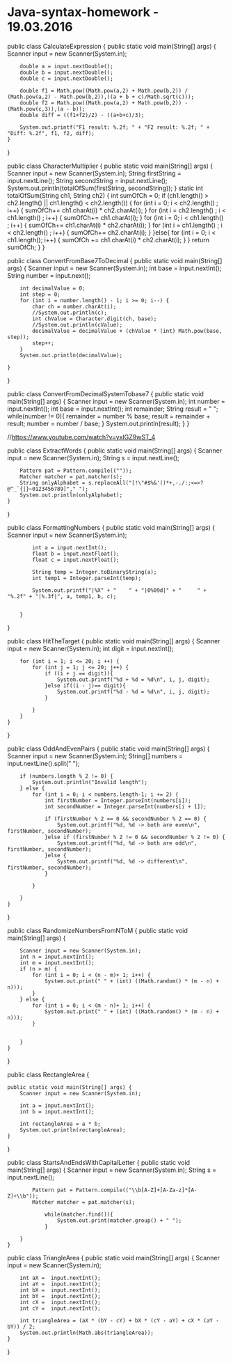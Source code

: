 # Java-syntax-homework - 19.03.2016 





public class CalculateExpression {
    public static void main(String[] args) {
        Scanner input = new Scanner(System.in);

        double a = input.nextDouble();
        double b = input.nextDouble();
        double c = input.nextDouble();

        double f1 = Math.pow((Math.pow(a,2) + Math.pow(b,2)) / (Math.pow(a,2) - Math.pow(b,2)),((a + b + c)/Math.sqrt(c)));
        double f2 = Math.pow((Math.pow(a,2) + Math.pow(b,2)) - (Math.pow(c,3)),(a - b));
        double diff = ((f1+f2)/2) - ((a+b+c)/3);

        System.out.printf("F1 result: %.2f; " + "F2 result: %.2f; " + "Diff: %.2f", f1, f2, diff);
    }
}


public class CharacterMultiplier {
    public static void main(String[] args) {
        Scanner input = new Scanner(System.in);
        String firstString = input.nextLine();
        String secondString = input.nextLine();
        System.out.println(totalOfSum(firstString, secondString));
    }
    static int totalOfSum(String ch1, String ch2) {
        int sumOfCh = 0;
        if (ch1.length() > ch2.length() || ch1.length() < ch2.length()) {
            for (int i = 0; i < ch2.length() ; i++) {
                sumOfCh+= ch1.charAt(i) * ch2.charAt(i);
            }
            for (int i = ch2.length() ; i < ch1.length() ; i++) {
                sumOfCh+= ch1.charAt(i);
            }
            for (int i = 0; i < ch1.length() ; i++) {
                sumOfCh+= ch1.charAt(i) * ch2.charAt(i);
            }
            for (int i = ch1.length() ; i < ch2.length() ; i++) {
                sumOfCh+= ch2.charAt(i);
            }
        }else{
            for (int i = 0; i < ch1.length(); i++) {
                sumOfCh += ch1.charAt(i) * ch2.charAt(i);
            }
        }
        return sumOfCh;
    }
}



public class ConvertFromBase7ToDecimal {
    public static void main(String[] args) {
        Scanner input = new Scanner(System.in);
        int base = input.nextInt();
        String number = input.next();

        int decimalValue = 0;
        int step = 0;
        for (int i = number.length() - 1; i >= 0; i--) {
            char ch = number.charAt(i);
            //System.out.println(c);
            int chValue = Character.digit(ch, base);
            //System.out.println(cValue);
            decimalValue = decimalValue + (chValue * (int) Math.pow(base, step));
            step++;
        }
        System.out.println(decimalValue);

    }
}




public class ConvertFromDecimalSystemTobase7 {
    public static void main(String[] args) {
        Scanner input = new Scanner(System.in);
        int number = input.nextInt();
        int base = input.nextInt();
        int remainder;
        String result = " ";
        while(number != 0){
            remainder = number % base;
            result = remainder + result;
            number = number / base;
        }
        System.out.println(result);
    }
}

//https://www.youtube.com/watch?v=yxIGZ9wST_4




public class ExtractWords {
        public static void main(String[] args) {
        Scanner input = new Scanner(System.in);
        String s = input.nextLine();

        Pattern pat = Pattern.compile((""));
        Matcher matcher = pat.matcher(s);
        String onlyAlphabet = s.replaceAll("[!\"#$%&'()*+,-./:;<=>?@^_`{|}~0123456789]"," ");
        System.out.println(onlyAlphabet);
    }
}



public class FormattingNumbers {
        public static void main(String[] args) {
            Scanner input = new Scanner(System.in);

            int a = input.nextInt();
            float b = input.nextFloat();
            float c = input.nextFloat();

            String temp = Integer.toBinaryString(a);
            int temp1 = Integer.parseInt(temp);

            System.out.printf("|%X" + "    " + "|0%09d|" + "     " + "%.2f" + "|%.3f|", a, temp1, b, c);


        }
}




public class HitTheTarget {
    public static void main(String[] args) {
        Scanner input = new Scanner(System.in);
        int digit = input.nextInt();

        for (int i = 1; i <= 20; i ++) {
            for (int j = 1; j <= 20; j++) {
                if ((i + j == digit)){
                    System.out.printf("%d + %d = %d\n", i, j, digit);
                }else if((i - j)== digit){
                    System.out.printf("%d - %d = %d\n", i, j, digit);
                }

            }
        }
    }
}



public class OddAndEvenPairs {
    public static void main(String[] args) {
        Scanner input = new Scanner(System.in);
        String[] numbers = input.nextLine().split(" ");

        if (numbers.length % 2 != 0) {
            System.out.println("Invalid length");
        } else {
            for (int i = 0; i < numbers.length-1; i += 2) {
                int firstNumber = Integer.parseInt(numbers[i]);
                int secondNumber = Integer.parseInt(numbers[i + 1]);

                if (firstNumber % 2 == 0 && secondNumber % 2 == 0) {
                    System.out.printf("%d, %d -> both are even\n", firstNumber, secondNumber);
                }else if (firstNumber % 2 != 0 && secondNumber % 2 != 0) {
                    System.out.printf("%d, %d -> both are odd\n", firstNumber, secondNumber);
                }else {
                    System.out.printf("%d, %d -> different\n", firstNumber, secondNumber);
                }

            }

        }
    }
}



public class RandomizeNumbersFromNToM {
    public static void main(String[] args) {

        Scanner input = new Scanner(System.in);
        int n = input.nextInt();
        int m = input.nextInt();
        if (n > m) {
            for (int i = 0; i < (n - m)+ 1; i++) {
                System.out.print(" " + (int) ((Math.random() * (m - n) + n)));
            }
        } else {
            for (int i = 0; i < (m - n)+ 1; i++) {
                System.out.print(" " + (int) ((Math.random() * (m - n) + n)));
            }


        }
    }

}




public class RectangleArea {

    public static void main(String[] args) {
        Scanner input = new Scanner(System.in);

        int a = input.nextInt();
        int b = input.nextInt();

        int rectangleArea = a * b;
        System.out.println(rectangleArea);
    }
}




public class StartsAndEndsWithCapitalLetter {
            public static void main(String[] args) {
            Scanner input = new Scanner(System.in);
            String s = input.nextLine();

            Pattern pat = Pattern.compile(("\\b[A-Z]+[A-Za-z]*[A-Z]+\\b"));
            Matcher matcher = pat.matcher(s);

                while(matcher.find()){
                    System.out.print(matcher.group() + " ");
                }

        }
    }
    
    
  

public class TriangleArea {
    public static void main(String[] args) {
        Scanner input = new Scanner(System.in);

        int aX =  input.nextInt();
        int aY =  input.nextInt();
        int bX =  input.nextInt();
        int bY =  input.nextInt();
        int cX =  input.nextInt();
        int cY =  input.nextInt();

        int triangleArea = (aX * (bY - cY) + bX * (cY - aY) + cX * (aY - bY)) / 2;
        System.out.println(Math.abs(triangleArea));
    }
}
